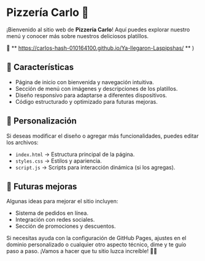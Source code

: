 # Pizzería Carlo 🍕

¡Bienvenido al sitio web de **Pizzería Carlo**! Aquí puedes explorar nuestro menú y conocer más sobre nuestros deliciosos platillos.
 
🔗 ** https://carlos-hash-010164100.github.io/Ya-llegaron-Laspipshas/ ** )

## 🚀 Características

- Página de inicio con bienvenida y navegación intuitiva.
- Sección de menú con imágenes y descripciones de los platillos.
- Diseño responsivo para adaptarse a diferentes dispositivos.
- Código estructurado y optimizado para futuras mejoras.

## 🎨 Personalización

Si deseas modificar el diseño o agregar más funcionalidades, puedes editar los archivos:

- `index.html` → Estructura principal de la página.
- `styles.css` → Estilos y apariencia.
- `script.js` → Scripts para interacción dinámica (si los agregas).

## 📌 Futuras mejoras

Algunas ideas para mejorar el sitio incluyen:

- Sistema de pedidos en línea.
- Integración con redes sociales.
- Sección de promociones y descuentos.

Si necesitas ayuda con la configuración de GitHub Pages, ajustes en el dominio personalizado o cualquier otro aspecto técnico, dime y te guío paso a paso. ¡Vamos a hacer que tu sitio luzca increíble! 🍕🔥
